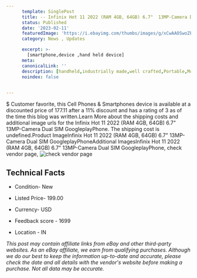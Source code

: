 ```yaml
---
      template: SinglePost
      title: -- Infinix Hot 11 2022 (RAM 4GB, 64GB) 6.7"  13MP-Camera Dual SIM GoogleplayPhone
      status: Published
      date: '2023-02-11'
      featuredImage: 'https://i.ebayimg.com/thumbs/images/g/xCwAAOSwoZFiWlMj/s-l225.jpg'
      category: News , Updates

      excerpt: >-
        [smartphone,device ,hand held device]
      meta:
      canonicalLink: ''
      description: [handheld,industrially made,well crafted,Portable,Mobile,Compact,Convenient,Lightweight,Maneuverable,Man-portable,Miniature,Carriable,Hand-held,Light,Holdable,Transportable,Mobile device,Pocket-sized,On-the-go,Wireless,Cordless,Compact size,Convenient size, smartphone,device ,hand held device]
      noindex: false

        
---
```

$
    Customer favorite, this Cell Phones & Smartphones device is available at a discounted price of 177.11 after a 11% discount and has a rating of 3 as of the time this blog was written.Learn More about the shipping costs and additional image urls for the Infinix Hot 11 2022 (RAM 4GB, 64GB) 6.7"  13MP-Camera Dual SIM GoogleplayPhone. The shipping cost is undefined.Product ImageInfinix Hot 11 2022 (RAM 4GB, 64GB) 6.7"  13MP-Camera Dual SIM GoogleplayPhoneAdditional ImagesInfinix Hot 11 2022 (RAM 4GB, 64GB) 6.7"  13MP-Camera Dual SIM GoogleplayPhone, check vendor page, ![check vendor page](https://origin-galleryplus.ebayimg.com/ws/web/185387940974_2_0_1/225x225.jpg,https://origin-galleryplus.ebayimg.com/ws/web/185387940974_3_0_1/225x225.jpg,https://origin-galleryplus.ebayimg.com/ws/web/185387940974_4_0_1/225x225.jpg,https://origin-galleryplus.ebayimg.com/ws/web/185387940974_5_0_1/225x225.jpg,https://origin-galleryplus.ebayimg.com/ws/web/185387940974_6_0_1/225x225.jpg,https://origin-galleryplus.ebayimg.com/ws/web/185387940974_7_0_1/225x225.jpg,https://origin-galleryplus.ebayimg.com/ws/web/185387940974_8_0_1/225x225.jpg,https://origin-galleryplus.ebayimg.com/ws/web/185387940974_9_0_1/225x225.jpg)
    
    

 ## Technical Facts 



     
      

 - Condition- New 


      

 - Listed Price- 199.00 


      

 - Currency- USD 


      

 - Feedback score - 1699 


      

 - Location - IN 


      
      

 *_This post may contain affiliate links from eBay and other third-party websites. As an eBay affiliate, we earn from qualifying purchases. Although we do our best to keep the information up-to-date and accurate, please check the date and all details with the vendor's website before making a purchase. Not all data may be accurate._*



    
    
    
    
    